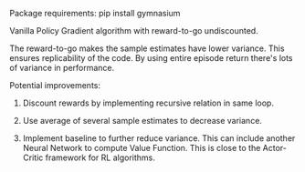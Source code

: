 Package requirements: pip install gymnasium

Vanilla Policy Gradient algorithm with reward-to-go undiscounted.

The reward-to-go makes the sample estimates have lower variance.
This ensures replicability of the code.
By using entire episode return there's lots of variance in performance.

Potential improvements:
1) Discount rewards by implementing recursive relation in same loop.

2) Use average of several sample estimates to decrease variance.

3) Implement baseline to further reduce variance.
This can include another Neural Network to compute Value Function.
This is close to the Actor-Critic framework for RL algorithms.
